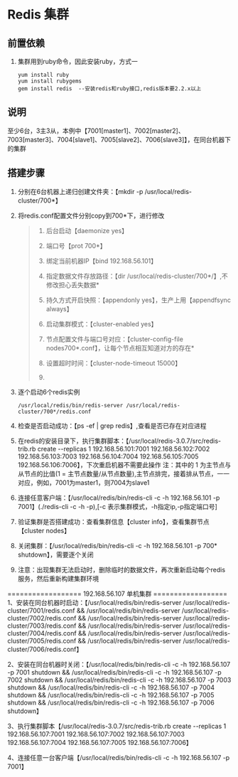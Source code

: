 # Redis 集群

## 前置依赖

1. 集群用到ruby命令，因此安装ruby，方式一

   ~~~
   yum install ruby
   yum install rubygems
   gem install redis  --安装redis和ruby接口,redis版本要2.2.x以上
   ~~~

## 说明

   至少6台，3主3从，本例中【7001[master1]、7002[master2]、7003[master3]、7004[slave1]、7005[slave2]、7006[slave3]】，在同台机器下的集群

   ## 搭建步骤

   1. 分别在6台机器上递归创建文件夹：【mkdir -p /usr/local/redis-cluster/700*】

   2. 将redis.conf配置文件分别copy到700*下，进行修改

      > 1. 后台启动【daemonize yes】
      >
      > 2. 端口号【prot 700*】
      >
      > 3. 绑定当前机器IP【bind 192.168.56.101】
      >
      > 4. 指定数据文件存放路径：【dir /usr/local/redis-cluster/700*/】,不修改担心丢失数据*
      > 5. 持久方式开启快照：【appendonly yes】，生产上用【appendfsync always】
      > 6. 启动集群模式：【cluster-enabled yes】
      > 7. 节点配置文件与端口号对应：【cluster-config-file nodes700*.conf】，让每个节点相互知道对方的存在*
      > 8. 设置超时时间：【cluster-node-timeout 15000】
      > 9. 

   3. 逐个启动6个redis实例

      ~~~shell
      /usr/local/redis/bin/redis-server /usr/local/redis-cluster/700*/redis.conf
      ~~~

   4. 检查是否启动成功：【ps -ef | grep redis】,查看是否已存在对应进程

   5. 在redis的安装目录下，执行集群脚本：【/usr/local/redis-3.0.7/src/redis-trib.rb create --replicas 1 192.168.56.101:7001 192.168.56.102:7002 192.168.56.103:7003 192.168.56.104:7004 192.168.56.105:7005 192.168.56.106:7006】，下次重启机器不需要此操作
        注：其中的 1 为主节点与从节点的比值(1 = 主节点数量/从节点数量),主节点排完，接着排从节点，一一对应，例如，7001为master1，则7004为slave1

   6. 连接任意客户端：【/usr/local/redis/bin/redis-cli -c -h 192.168.56.101 -p 7001】(./redis-cli -c -h -p),[-c 表示集群模式，-h指定ip,-p指定端口号]

   7. 验证集群是否搭建成功：查看集群信息【cluster info】，查看集群节点【cluster nodes】

   8. 关闭集群：【/usr/local/redis/bin/redis-cli -c -h 192.168.56.101 -p 700* shutdown】，需要逐个关闭

   9. 注意：出现集群无法启动时，删除临时的数据文件，再次重新启动每个redis服务，然后重新构建集群环境


================== 192.168.56.107 单机集群 ==================
1、安装在同台机器时启动：【/usr/local/redis/bin/redis-server /usr/local/redis-cluster/7001/redis.conf && /usr/local/redis/bin/redis-server /usr/local/redis-cluster/7002/redis.conf && /usr/local/redis/bin/redis-server /usr/local/redis-cluster/7003/redis.conf && /usr/local/redis/bin/redis-server /usr/local/redis-cluster/7004/redis.conf && /usr/local/redis/bin/redis-server /usr/local/redis-cluster/7005/redis.conf && /usr/local/redis/bin/redis-server /usr/local/redis-cluster/7006/redis.conf】

2、安装在同台机器时关闭：【/usr/local/redis/bin/redis-cli -c -h 192.168.56.107 -p 7001 shutdown && /usr/local/redis/bin/redis-cli -c -h 192.168.56.107 -p 7002 shutdown && /usr/local/redis/bin/redis-cli -c -h 192.168.56.107 -p 7003 shutdown && /usr/local/redis/bin/redis-cli -c -h 192.168.56.107 -p 7004 shutdown && /usr/local/redis/bin/redis-cli -c -h 192.168.56.107 -p 7005 shutdown && /usr/local/redis/bin/redis-cli -c -h 192.168.56.107 -p 7006 shutdown】

3、执行集群脚本【/usr/local/redis-3.0.7/src/redis-trib.rb create --replicas 1 192.168.56.107:7001 192.168.56.107:7002 192.168.56.107:7003 192.168.56.107:7004 192.168.56.107:7005 192.168.56.107:7006】

4、连接任意一台客户端【/usr/local/redis/bin/redis-cli -c -h 192.168.56.107 -p 7001】



























